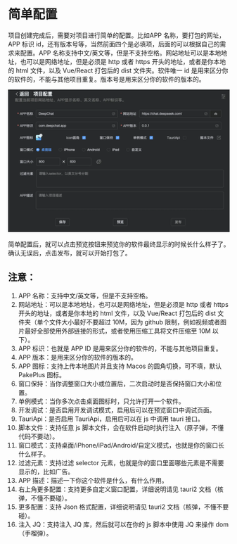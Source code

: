 # 简单配置

项目创建完成后，需要对项目进行简单的配置。比如APP 名称，要打包的网址，APP 标识 id，还有版本号等，当然前面四个是必填项，后面的可以根据自己的需求来配置。APP 名称支持中文/英文等，但是不支持空格。网站地址可以是本地地址，也可以是网络地址，但是必须是 http 或者 https 开头的地址，或者是你本地的 html 文件，以及 Vue/React 打包后的 dist 文件夹。软件唯一 id 是用来区分你的软件的，不能与其他项目重复。版本号是用来区分你的软件的版本的。

![](../static/imgs/config1.webp)

简单配置后，就可以点击预览按钮来预览你的软件最终显示的时候长什么样子了。
确认无误后，点击发布，就可以开始打包了。

## 注意：

1. APP 名称：支持中文/英文等，但是不支持空格。
2. 网站地址：可以是本地地址，也可以是网络地址，但是必须是 http 或者 https 开头的地址，或者是你本地的 html 文件，以及 Vue/React 打包后的 dist 文件夹（单个文件大小最好不要超过 10M，因为 github 限制，例如视频或者图片最好全部使用外部链接的形式，或者使用压缩工具将文件压缩至 10M 以下）。
3. APP 标识：也就是 APP ID 是用来区分你的软件的，不能与其他项目重复。
4. APP 版本：是用来区分你的软件的版本的。
5. APP 图标：支持上传本地图片并且支持 Macos 的圆角切换，可不填，默认 PakePlus 图标。
6. 窗口保持：当你调整窗口大小或位置后，二次启动时是否保持窗口大小和位置。
7. 单例模式：当你多次点击桌面图标时，只允许打开一个软件。
8. 开发调试：是否启用开发调试模式，启用后可以在预览窗口中调试页面。
9. TauriApi：是否启用 TauriApi，启用后可以在 js 中调用 tauri 接口。
10. 脚本文件：支持任意 js 脚本文件，会在软件启动时执行注入（原子弹，不懂代码不要动）。
11. 窗口模式：支持桌面/iPhone/iPad/Android/自定义模式，也就是你的窗口长什么样子。
12. 过滤元素：支持过滤 selector 元素，也就是你的窗口里面哪些元素是不需要显示的，比如广告。
13. APP 描述：描述一下你这个软件是什么，有什么作用。
14. 右上角更多配置：支持更多自定义窗口配置，详细说明请见 tauri2 文档（核弹，不懂不要碰）。
15. 更多配置：支持 Json 格式配置，详细说明请见 tauri2 文档（核弹，不懂不要碰）。
16. 注入 JQ：支持注入 JQ 库，然后就可以在你的 js 脚本中使用 JQ 来操作 dom （手榴弹）。
